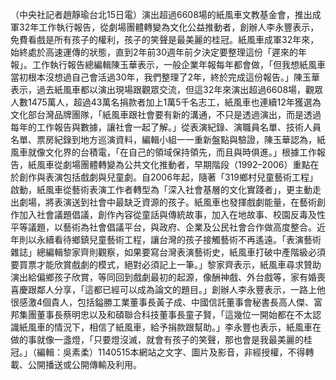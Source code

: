 （中央社記者趙靜瑜台北15日電）演出超過6608場的紙風車文教基金會，推出成軍32年工作執行報告，從劇場團體轉變為文化公益推動者，創辦人李永豐表示，免費看戲是所有孩子的權利，孩子的笑聲是最美麗的桂冠。紙風車成軍32年來，始終處於高速運傳的狀態，直到2年前30週年前夕決定要整理這份「遲來的年報」。工作執行報告總編輯陳玉華表示，一般企業年報每年都會做，「但我想紙風車當初根本沒想過自己會活過30年，我們整理了2年，終於完成這份報告。」陳玉華表示，過去紙風車都以演出現場跟觀眾交流，但這32年來演出超過6608場，觀眾人數1475萬人，超過43萬名捐款者加上1萬5千名志工，紙風車也連續12年獲選為文化部台灣品牌團隊，「紙風車跟社會要有新的溝通，不只是透過演出，而是透過每年的工作報告與數據，讓社會一起了解。」從表演紀錄、演職員名單、技術人員名單、票房紀錄到地方巡演資料，編輯小組一一重新盤點與驗證，陳玉華認為，紙風車就像文化界的台積電，「在自己的領域保持領先，而且與時俱進。」根據工作報告，紙風車從劇場團體轉變為公共文化推動者，早期階段（1992–2006）重點在於創作與表演包括戲劇與兒童劇。自2006年起，隨著「319鄉村兒童藝術工程」啟動，紙風車從藝術表演工作者轉型為「深入社會基層的文化實踐者」，更主動走出劇場，將表演送到社會中最缺乏資源的孩子。紙風車也發揮戲劇能量，在藝術創作加入社會議題倡議，創作內容從童話與傳統故事，加入在地故事、校園反毒及性平等議題，以藝術為社會倡議平台，與政府、企業及公民社會合作做高度整合。近年則以永續看待鄉鎮兒童藝術工程，讓台灣的孩子接觸藝術不再遙遠。「表演藝術雜誌」總編輯黎家齊則觀察，如果要寫台灣表演藝術史，紙風車打破中產階級必須要買票才能欣賞戲劇的模式，絕對必須記上一筆。」黎家齊表示，紙風車尋求贊助演出給偏鄉孩子欣賞，等同回到戲劇最初的起源，像酬神戲、外台戲等，家有婚喪喜慶跟鄰人分享，「這都已經可以成為論文的題目。」創辦人李永豐表示，一路上他很感激4個貴人，包括鎰勝工業董事長黃子成、中國信託董事會秘書長高人傑、富邦集團董事長蔡明忠以及和碩聯合科技董事長童子賢，「這幾位一開始都在不太認識紙風車的情況下，相信了紙風車，給予捐款跟幫助。」李永豐也表示，紙風車在做的事就像一盞燈，「只要燈沒滅，就會有孩子的笑聲，那也會是我最美麗的桂冠。」（編輯：吳素柔）1140515本網站之文字、圖片及影音，非經授權，不得轉載、公開播送或公開傳輸及利用。